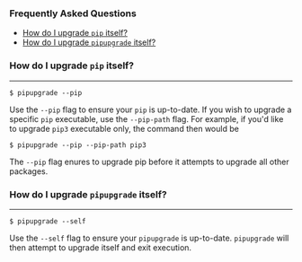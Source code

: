### Frequently Asked Questions

* [How do I upgrade `pip` itself?](#how-do-i-upgrade-pip-itself)
* [How do I upgrade `pipupgrade` itself?](#how-do-i-upgrade-pipupgrade-itself)

### How do I upgrade `pip` itself?
---

```
$ pipupgrade --pip
```

Use the `--pip` flag to ensure your `pip` is up-to-date. If you wish to
upgrade a specific `pip` executable, use the `--pip-path` flag. For example, if
you'd like to upgrade `pip3` executable only, the command then would be

```
$ pipupgrade --pip --pip-path pip3
```

The `--pip` flag enures to upgrade pip before it attempts to upgrade all other 
packages.

### How do I upgrade `pipupgrade` itself?
---

```
$ pipupgrade --self
```

Use the `--self` flag to ensure your `pipupgrade` is up-to-date. `pipupgrade`
 will then attempt to upgrade itself and exit execution.